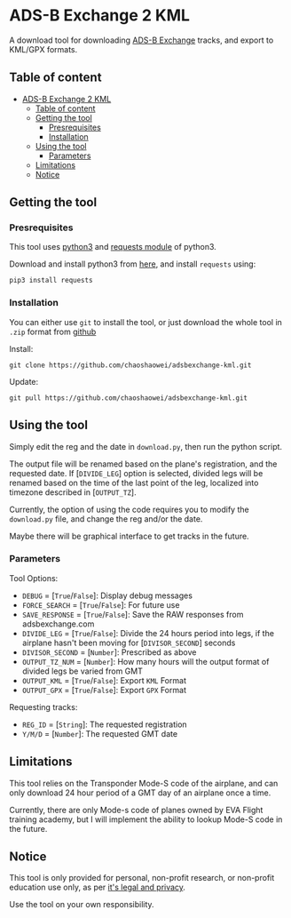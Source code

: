 # ADS-B Exchange 2 KML

A download tool for downloading [ADS-B Exchange](https://globe.adsbexchange.com/) tracks, and export to KML/GPX formats.

## Table of content

- [ADS-B Exchange 2 KML](#ads-b-exchange-2-kml)
  - [Table of content](#table-of-content)
  - [Getting the tool](#getting-the-tool)
    - [Presrequisites](#presrequisites)
    - [Installation](#installation)
  - [Using the tool](#using-the-tool)
    - [Parameters](#parameters)
  - [Limitations](#limitations)
  - [Notice](#notice)

## Getting the tool

### Presrequisites

This tool uses [python3](https://www.python.org/) and [requests module](https://pypi.org/project/requests/) of python3.

Download and install python3 from [here](https://www.python.org/downloads/), and install `requests` using:

```
pip3 install requests
```

### Installation

You can either use `git` to install the tool, or just download the whole tool in `.zip` format from [github](https://github.com/chaoshaowei/adsbexchange-kml/archive/refs/heads/master.zip)

Install:
```
git clone https://github.com/chaoshaowei/adsbexchange-kml.git
```

Update:
```
git pull https://github.com/chaoshaowei/adsbexchange-kml.git
```

## Using the tool

Simply edit the reg and the date in `download.py`, then run the python script.

The output file will be renamed based on the plane's registration, and the requested date. If [`DIVIDE_LEG`] option is selected, divided legs will be renamed based on the time of the last point of the leg, localized into timezone described in [`OUTPUT_TZ`].

Currently, the option of using the code requires you to modify the `download.py` file, and change the reg and/or the date.

Maybe there will be graphical interface to get tracks in the future.

### Parameters

Tool Options:

* `DEBUG` = [`True`/`False`]: Display debug messages
* `FORCE_SEARCH` = [`True`/`False`]: For future use
* `SAVE_RESPONSE` = [`True`/`False`]: Save the RAW responses from adsbexchange.com
* `DIVIDE_LEG` = [`True`/`False`]: Divide the 24 hours period into legs, if the airplane hasn't been moving for [`DIVISOR_SECOND`] seconds
* `DIVISOR_SECOND` = [`Number`]: Prescribed as above
* `OUTPUT_TZ_NUM` = [`Number`]: How many hours will the output format of divided legs be varied from GMT
* `OUTPUT_KML` = [`True`/`False`]: Export `KML` Format
* `OUTPUT_GPX` = [`True`/`False`]: Export `GPX` Format

Requesting tracks:

* `REG_ID` = [`String`]: The requested registration
* `Y/M/D` = [`Number`]: The requested GMT date

## Limitations

This tool relies on the Transponder Mode-S code of the airplane, and can only download 24 hour period of a GMT day of an airplane once a time.

Currently, there are only Mode-s code of planes owned by EVA Flight training academy, but I will implement the ability to lookup Mode-S code in the future.

## Notice

This tool is only provided for personal, non-profit research, or non-profit education use only, as per [it's legal and privacy](https://www.adsbexchange.com/legal-and-privacy/).

Use the tool on your own responsibility.
